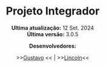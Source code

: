 <!-- [
    author: drypzz e functionss;
    type: readme;
] -->

<div align='center'>
    <h1>Projeto Integrador</h1>
</div>

<div align='center'>
    <p><strong>Ultima atualização:</strong> 12 Set. 2024<br><strong>Última versão:</strong> 3.0.5</p>
    <p><strong>Desenvolvedores:</strong></p>
    >><a target='_blank' href='https://github.com/drypzz'>Gustavo</a> << |
    >><a target='_blank' href='https://github.com/function404'>Lincoln</a><< <br>
</div>
